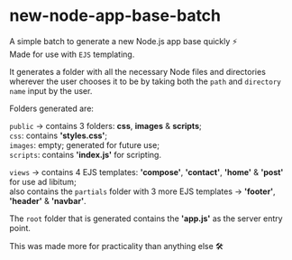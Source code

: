 # new-node-app-base-batch
A simple batch to generate a new Node.js app base quickly ⚡<br>
Made for use with `EJS` templating.

It generates a folder with all the necessary Node files and directories wherever the user chooses it to be by taking both the `path` and `directory name` input by the user.

Folders generated are:

`public` -> contains 3 folders: <b>css</b>, <b>images</b> & <b>scripts</b>;<br>
            `css`: contains <b>'styles.css'</b>;<br>
            `images`: empty; generated for future use;<br>
            `scripts`: contains <b>'index.js'</b> for scripting.

`views` -> contains 4 EJS templates: <b>'compose'</b>, <b>'contact'</b>, <b>'home'</b> & <b>'post'</b> for use ad libitum;<br>
also contains the `partials` folder with 3 more EJS templates -> <b>'footer'</b>, <b>'header'</b> & <b>'navbar'</b>.
           
The `root` folder that is generated contains the <b>'app.js'</b> as the server entry point.


This was made more for practicality than anything else 🛠
